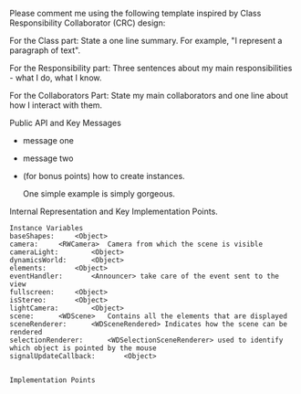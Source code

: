 Please comment me using the following template inspired by Class Responsibility Collaborator (CRC) design:

For the Class part:  State a one line summary. For example, "I represent a paragraph of text".

For the Responsibility part: Three sentences about my main responsibilities - what I do, what I know.

For the Collaborators Part: State my main collaborators and one line about how I interact with them. 

Public API and Key Messages

- message one   
- message two 
- (for bonus points) how to create instances.

   One simple example is simply gorgeous.
 
Internal Representation and Key Implementation Points.

    Instance Variables
	baseShapes:		<Object>
	camera:		<RWCamera>  Camera from which the scene is visible
	cameraLight:		<Object>
	dynamicsWorld:		<Object>
	elements:		<Object>
	eventHandler:		<Announcer> take care of the event sent to the view
	fullscreen:		<Object>
	isStereo:		<Object>
	lightCamera:		<Object>
	scene:		<WDScene>	Contains all the elements that are displayed
	sceneRenderer:		<WDSceneRendered> Indicates how the scene can be rendered
	selectionRenderer:		<WDSelectionSceneRenderer> used to identify which object is pointed by the mouse
	signalUpdateCallback:		<Object>


    Implementation Points